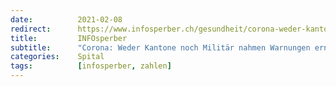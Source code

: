 ```yaml
---
date:          2021-02-08
redirect:      https://www.infosperber.ch/gesundheit/corona-weder-kantone-noch-militaer-nahmen-warnungen-ernst/
title:         INFOsperber
subtitle:      "Corona: Weder Kantone noch Militär nahmen Warnungen ernst"
categories:    Spital
tags:          [infosperber, zahlen]
---
```

